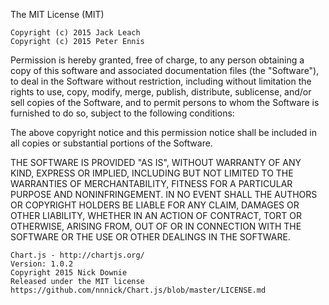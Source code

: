 The MIT License (MIT)

```
Copyright (c) 2015 Jack Leach
Copyright (c) 2015 Peter Ennis
```

Permission is hereby granted, free of charge, to any person obtaining a copy
of this software and associated documentation files (the "Software"), to deal
in the Software without restriction, including without limitation the rights
to use, copy, modify, merge, publish, distribute, sublicense, and/or sell
copies of the Software, and to permit persons to whom the Software is
furnished to do so, subject to the following conditions:

The above copyright notice and this permission notice shall be included in all
copies or substantial portions of the Software.

THE SOFTWARE IS PROVIDED "AS IS", WITHOUT WARRANTY OF ANY KIND, EXPRESS OR
IMPLIED, INCLUDING BUT NOT LIMITED TO THE WARRANTIES OF MERCHANTABILITY,
FITNESS FOR A PARTICULAR PURPOSE AND NONINFRINGEMENT. IN NO EVENT SHALL THE
AUTHORS OR COPYRIGHT HOLDERS BE LIABLE FOR ANY CLAIM, DAMAGES OR OTHER
LIABILITY, WHETHER IN AN ACTION OF CONTRACT, TORT OR OTHERWISE, ARISING FROM,
OUT OF OR IN CONNECTION WITH THE SOFTWARE OR THE USE OR OTHER DEALINGS IN THE
SOFTWARE.

```
Chart.js - http://chartjs.org/
Version: 1.0.2
Copyright 2015 Nick Downie
Released under the MIT license
https://github.com/nnnick/Chart.js/blob/master/LICENSE.md
```
